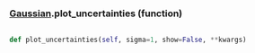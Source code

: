 ### [Gaussian](Gaussian.md).plot_uncertainties (function)


```py

def plot_uncertainties(self, sigma=1, show=False, **kwargs)

```



        

